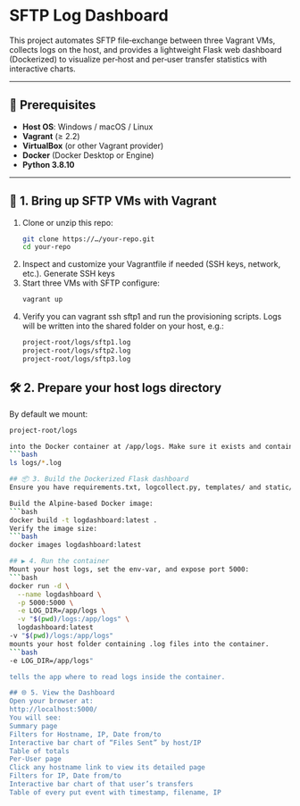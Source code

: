 # SFTP Log Dashboard

This project automates SFTP file‐exchange between three Vagrant VMs, collects logs on the host, and provides a lightweight Flask web dashboard (Dockerized) to visualize per‐host and per‐user transfer statistics with interactive charts.

---

## 🔧 Prerequisites

- **Host OS**: Windows / macOS / Linux  
- **Vagrant** (≥ 2.2)  
- **VirtualBox** (or other Vagrant provider)  
- **Docker** (Docker Desktop or Engine)
- **Python 3.8.10**   

---

## 🚀 1. Bring up SFTP VMs with Vagrant

1. Clone or unzip this repo:
   ```bash
   git clone https://…/your-repo.git
   cd your-repo

2. Inspect and customize your Vagrantfile if needed (SSH keys, network, etc.). Generate SSH keys
3. Start three VMs with SFTP configure:
   ```bash
   vagrant up
4. Verify you can vagrant ssh sftp1 and run the provisioning scripts. Logs will be written into the shared folder on your host, e.g.:
   ```bash
   project-root/logs/sftp1.log
   project-root/logs/sftp2.log
   project-root/logs/sftp3.log

## 🛠 2. Prepare your host logs directory
By default we mount:
```bash
project-root/logs

into the Docker container at /app/logs. Make sure it exists and contains your .log files:
```bash
ls logs/*.log

## 📦 3. Build the Dockerized Flask dashboard
Ensure you have requirements.txt, logcollect.py, templates/ and static/ in the project root.

Build the Alpine‐based Docker image:
```bash
docker build -t logdashboard:latest .
Verify the image size:
```bash
docker images logdashboard:latest

## ▶️ 4. Run the container
Mount your host logs, set the env-var, and expose port 5000:
```bash
docker run -d \
  --name logdashboard \
  -p 5000:5000 \
  -e LOG_DIR=/app/logs \
  -v "$(pwd)/logs:/app/logs" \
  logdashboard:latest
-v "$(pwd)/logs:/app/logs"
mounts your host folder containing .log files into the container.
```bash
-e LOG_DIR=/app/logs"

tells the app where to read logs inside the container.

## 🌐 5. View the Dashboard
Open your browser at:
http://localhost:5000/
You will see:
Summary page
Filters for Hostname, IP, Date from/to
Interactive bar chart of “Files Sent” by host/IP
Table of totals
Per-User page
Click any hostname link to view its detailed page
Filters for IP, Date from/to
Interactive bar chart of that user’s transfers
Table of every put event with timestamp, filename, IP




